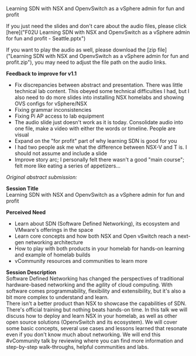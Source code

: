 Learning SDN with NSX and OpenvSwitch as a vSphere admin for fun and profit

If you just need the slides and don't care about the audio files, please click [here]("F02U Learning SDN with NSX and OpenvSwitch as a vSphere admin for fun and profit - Seattle.pptx")

If you want to play the audio as well, please download the [zip file]("Learning SDN with NSX and OpenvSwitch as a vSphere admin for fun and profit.zip"), you may need to adjust the file path on the audio links.

**Feedback to improve for v1.1**

- Fix discrepancies between abstract and presentation. There was little technical lab content. This obeyed some technical difficulties I had, but I also need to do more slides into installing NSX homelabs and showing OVS configs for vSphere/NSX 
- Fixing grammar inconsistencies
- Fixing Pi AP access to lab equipment
- The audio slide just doesn't work as it is today. Consolidate audio into one file, make a video with either the words or timeline. People are visual
- Expand on the "for profit" part of why learning SDN is good for you
- I had two people ask me what the difference between NSX-V and T is. I should not assume and include a slide
- Improve story arc; I personally felt there wasn't a good "main course"; felt more like eating a series of appetizers...



_Original abstract submission:_

**Session Title**  
Learning SDN with NSX and OpenvSwitch as a vSphere admin for fun and profit  

**Perceived Need**  
- Learn about SDN (Software Defined Networking), its ecosystem and VMware's offerings in the space  
- Learn core concepts and how both NSX and Open vSwitch reach a next-gen networking architecture  
- How to play with both products in your homelab for hands-on learning and example of homelab builds  
- vCommunity resources and communities to learn more  

**Session Description**  
Software Defined Networking has changed the perspectives of traditional hardware-based networking and the agility of cloud computing. With software comes programmability, flexibility and extensibility, but it's also a bit
more complex to understand and learn.  
There isn't a better product than NSX to showcase the capabilities of SDN. There's official training but nothing beats hands-on time. In this talk we will discuss how to deploy and learn NSX in your homelab, as well as
other open source solutions (OpenvSwitch and its ecosystem). We will cover some basic concepts, several use cases and lessons learned that resonate even if you don't know much about networking.
We will end this #vCommunity talk by reviewing where you can find more information and step-by-step walk-throughs, helpful communities and labs.
